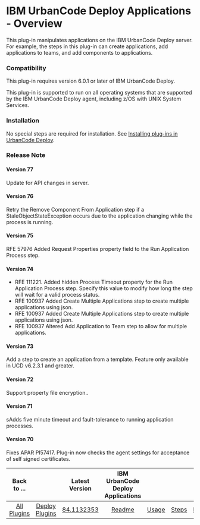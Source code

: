 
# IBM UrbanCode Deploy Applications - Overview


This plug-in manipulates applications on the IBM UrbanCode Deploy server. For example, the steps in this plug-in can create applications, add applications to teams, and add components to applications.

### Compatibility

This plug-in requires version 6.0.1 or later of IBM UrbanCode Deploy.

This plug-in is supported to run on all operating systems that are supported by the IBM UrbanCode Deploy agent, including z/OS with UNIX System Services.

### Installation

No special steps are required for installation. See [Installing plug-ins in UrbanCode Deploy](https://community.ibm.com/community/user/wasdevops/blogs/laurel-dickson-bull1/2022/06/13/install-plugins "Installing plug-ins in UrbanCode Deploy").

### Release Note

#### Version 77

Update for API changes in server.

#### Version 76

Retry the Remove Component From Application step if a StaleObjectStateException occurs due to the application changing while the process is running.

#### Version 75

RFE 57976 Added Request Properties property field to the Run Application Process step.

#### Version 74

* RFE 111221. Added hidden Process Timeout property for the Run Application Process step. Specify this value to modify how long the step will wait for a valid process status.
* RFE 100937 Added Create Multiple Applications step to create multiple applications using json.
* RFE 100937 Added Create Multiple Applications step to create multiple applications using json.
* RFE 100937 Altered Add Application to Team step to allow for multiple applications.

#### Version 73

Add a step to create an application from a template. Feature only available in UCD v6.2.3.1 and greater.

#### Version 72

Support property file encryption..

#### Version 71

sAdds five minute timeout and fault-tolerance to running application processes.

#### Version 70

Fixes APAR PI57417. Plug-in now checks the agent settings for acceptance of self signed certificates.


|Back to ...||Latest Version|IBM UrbanCode Deploy Applications ||||
| :---: | :---: | :---: | :---: | :---: | :---: | :---: |
|[All Plugins](../../index.md)|[Deploy Plugins](../README.md)|[84.1132353](https://raw.githubusercontent.com/UrbanCode/IBM-UCD-PLUGINS/main/files/uDeploy-Application/ucd-uDeploy-Application-84.1132353.zip)|[Readme](README.md)|[Usage](usage.md)|[Steps](steps.md)|[Downloads](downloads.md)|
